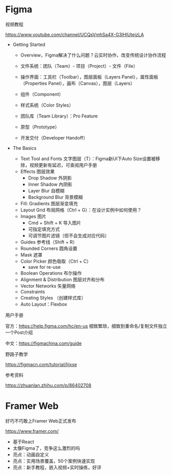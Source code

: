 # Figma

视频教程

https://www.youtube.com/channel/UCQsVmhSa4X-G3lHlUtejzLA

- Getting Started

  - Overview，Figma解决了什么问题？云实时协作，改变传统设计协作流程

  - 文件系统：团队（Team）- 项目（Project）- 文件（File）
  - 操作界面：工具栏（Toolbar），图层面板（Layers Panel），属性面板（Properties Panel），画布（Canvas），图层（Layers）
  - 组件（Component）
  - 样式系统（Color Styles）
  - 团队库（Team Library）：Pro Feature
  - 原型（Prototype）
  - 开发交付（Developer Handoff）

- The Basics

  - Text Tool and Fonts 文字图层（T）：Figma新UI下Auto Size设置被移除，视频更新有延迟，可查阅用户手册
  - Effects 图层效果
    - Drop Shadow 外阴影
    - Inner Shadow 內阴影
    - Layer Blur 自模糊
    - Background Blur 背景模糊
  - Fill: Gradients 图层渐变填充
  - Layout Grid 布局网格（Ctrl + G）：在设计实例中如何使用？
  - Images 图片
    - Cmd + Shift + K 导入图片
    - 可指定填充方式
    - 可调节图片滤镜（但不会生成对应代码）
  - Guides 参考线（Shift + R）
  - Rounded Corners 圆角设置
  - Mask 遮罩
  - Color Picker 颜色吸取（Ctrl + C）
    - save for re-use
  - Boolean Operations 布尔操作
  - Alignment & Distribution 图层对齐和分布
  - Vector Networks 矢量网络
  - Constraints
  - Creating Styles （创建样式库）
  - Auto Layout：Flexbox



用户手册

官方：https://help.figma.com/hc/en-us 细致繁琐，细致到重命名/复制文件独立一个Post介绍

中文：https://figmachina.com/guide 



野路子教学

https://figmacn.com/tutorial/lijxse



参考资料

https://zhuanlan.zhihu.com/p/86402708



# Framer Web

好巧不巧敢上Framer Web正式发布

https://www.framer.com/

- 基于React
- 太像Figma了，竞争这么激烈的吗
- 亮点：动画自定义
- 亮点：实用场景覆盖，50个案例快速实现
- 亮点：新手教程，嵌入视频+实时操练，好评